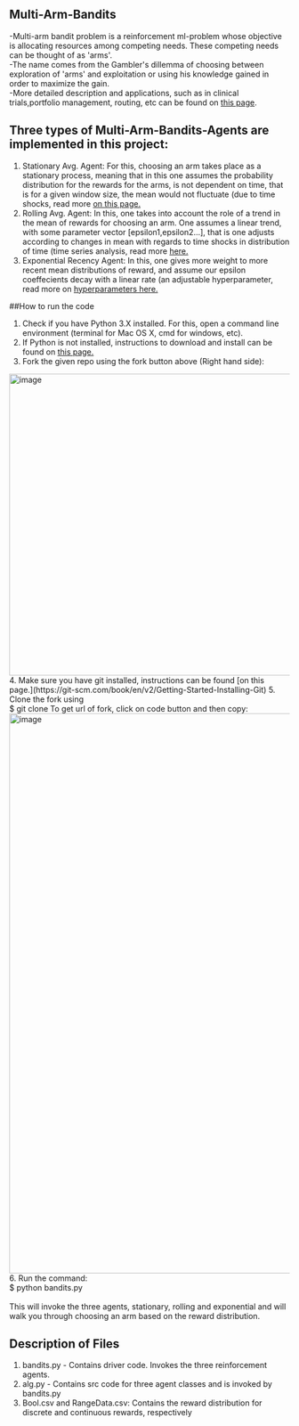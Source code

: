 ## Multi-Arm-Bandits
-Multi-arm bandit problem is a reinforcement ml-problem whose objective is allocating resources among competing needs. These competing needs can be thought of as 'arms'.<br> 
-The name comes from the Gambler's dillemma of choosing between exploration of 'arms' and exploitation or using his knowledge gained in order to maximize the gain. <br>
-More detailed description and applications, such as in clinical trials,portfolio management, routing, etc  can be found on [this page](https://en.wikipedia.org/wiki/Multi-armed_bandit). <br>


## Three types of Multi-Arm-Bandits-Agents are implemented in this project:

1. Stationary Avg. Agent: For this, choosing an arm takes place as a stationary process, meaning that in this one assumes the probability distribution for the rewards for the arms, is not dependent on time, that is for a given window size, the mean would not fluctuate (due to time shocks, read more [on this page.](https://en.wikipedia.org/wiki/Stationary_process) 
2. Rolling Avg. Agent: In this, one takes into account the role of a trend in the mean of rewards for choosing an arm. One assumes a linear trend, with some parameter vector [epsilon1,epsilon2...], that is one adjusts according to changes in mean with regards to time shocks in distribution of time (time series analysis, read more [here.](https://en.wikipedia.org/wiki/Time_series) 
3. Exponential Recency Agent: In this, one gives more weight to more recent mean distributions of reward, and assume our epsilon coeffecients decay with a linear rate (an adjustable hyperparameter, read more on [hyperparameters here.](https://en.wikipedia.org/wiki/Hyperparameter_machine_learning)

##How to run the code
1. Check if you have Python 3.X installed. For this, open a command line environment (terminal for Mac OS X, cmd for windows, etc).
2. If Python is not installed, instructions to download and install can be found on [this page.](https://www.python.org/downloads/)
3. Fork the given repo using the fork button above (Right hand side): <br>
<img width="542" alt="image" src="https://user-images.githubusercontent.com/83748468/208619480-85380070-ce4d-4246-b6ab-5bbc459f4373.png">
4. Make sure you have git installed, instructions can be found [on this page.](https://git-scm.com/book/en/v2/Getting-Started-Installing-Git)
5. Clone the fork using <br>
   $ git clone <url_of_fork>
To get url of fork, click on code button and then copy:
<img width="1006" alt="image" src="https://user-images.githubusercontent.com/83748468/208620047-c938eae6-0005-45d4-b131-8fdf4a595c00.png">
6. Run the command: <br>
  $ python bandits.py <br><br>
This will invoke the three agents, stationary, rolling and exponential and will walk you through choosing an arm based on the reward distribution.

## Description of Files 
1. bandits.py - Contains driver code. Invokes the three reinforcement agents.
2. alg.py - Contains src code for three agent classes and is invoked by bandits.py
3. Bool.csv and RangeData.csv: Contains the reward distribution for discrete and continuous rewards, respectively






